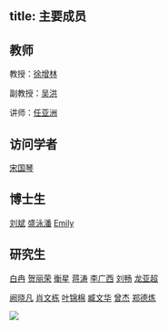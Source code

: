 title: 主要成员
---

## 教师
教授：[徐增林](/members/xuzenglin)

副教授：[吴洪](/members/wuhong)

讲师：[任亚洲](/members/renyazhou)

## 访问学者
[宋国琴](/members/songguoqin)



## 博士生
[刘斌](/members/liubin)  [盛泳潘](/members/shengyongpan) [Emily](/members/emily)

## 研究生
[白冉](/members/bairan) [贺丽荣](/members/helirong) [衡星](/members/hengxing) [蒋涛](/members/jiangtao) [李广西](/members/liguangxi) [刘畅](/members/liuchang) [龙亚超](/members/longyacao)

[阙晓凡](/members/quexiaofan) [肖文栋](/members/xiaowendong) [叶锦棉](/members/yejinmian) [臧文华](/members/zangwenhua) [曾杰](/members/zengjie) [郑德炼](/members/zhengdelian)

![](http://7xohr3.com1.z0.glb.clouddn.com/%E5%90%88%E5%BD%B11.jpg)